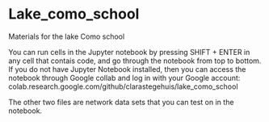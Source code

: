 # Lake_como_school
Materials for the lake Como school

You can run cells in the Jupyter notebook by pressing SHIFT + ENTER in any cell that contais code, and go through the notebook from top to bottom. If you do not have Jupyter Notebook installed, then you can access the notebook through Google collab and log in with your Google account: 
colab.research.google.com/github/clarastegehuis/lake_como_school

The other two files are network data sets that you can test on in the notebook.
